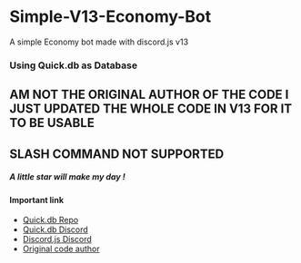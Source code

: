 # Simple-V13-Economy-Bot
A simple Economy bot made with discord.js v13

### Using Quick.db as Database

## AM NOT THE ORIGINAL AUTHOR OF THE CODE I JUST UPDATED THE WHOLE CODE IN V13 FOR IT TO BE USABLE

## SLASH COMMAND NOT SUPPORTED

##### A little star will make my day !

#### Important link
+ [Quick.db Repo](https://github.com/TrueXPixels/quick.db)
+ [Quick.db Discord](https://discordapp.com/invite/plexidev)
+ [Discord.js Discord](https://discordapp.com/invite/bRCvFy9)
+ [Original code author](https://github.com/chxlls/economybot)
